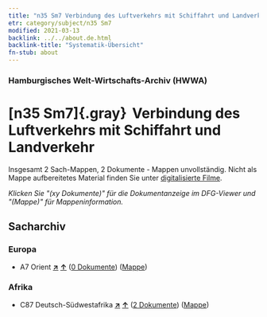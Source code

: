 ```yaml
---
title: "n35 Sm7 Verbindung des Luftverkehrs mit Schiffahrt und Landverkehr"
etr: category/subject/n35 Sm7
modified: 2021-03-13
backlink: ../../about.de.html
backlink-title: "Systematik-Übersicht"
fn-stub: about
---
```


### Hamburgisches Welt-Wirtschafts-Archiv (HWWA)
# [n35 Sm7]{.gray}&#8201; Verbindung des Luftverkehrs mit Schiffahrt und Landverkehr&#160; 




Insgesamt 2 Sach-Mappen, 2 Dokumente - Mappen unvollständig.
Nicht als Mappe aufbereitetes Material finden Sie unter [digitalisierte Filme](/film/h1_sh).

_Klicken Sie "(xy Dokumente)" für die Dokumentanzeige im DFG-Viewer und "(Mappe)" für Mappeninformation._

## Sacharchiv




### Europa

- A7 Orient [**&nearr;**](../../../geo/i/140902/about.de.html "Orient (alle Mappen)") [**&uarr;**](../../../geo/about.de.html#A7 "Ländersystematik") (<a href="https://pm20.zbw.eu/dfgview/sh/140902,145690" title="über: Orient : Verbindung des Luftverkehrs mit Schiffahrt und Landverkehr" target="_blank">0 Dokumente</a>) ([Mappe](http://purl.org/pressemappe20/folder/sh/140902,145690))

### Afrika

- C87 Deutsch-Südwestafrika [**&nearr;**](../../../geo/i/141450/about.de.html "Deutsch-Südwestafrika (alle Mappen)") [**&uarr;**](../../../geo/about.de.html#C87 "Ländersystematik") (<a href="https://pm20.zbw.eu/dfgview/sh/141450,145690" title="über: Deutsch-Südwestafrika : Verbindung des Luftverkehrs mit Schiffahrt und Landverkehr" target="_blank">2 Dokumente</a>) ([Mappe](http://purl.org/pressemappe20/folder/sh/141450,145690))


